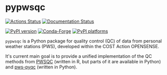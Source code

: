 # pypwsqc

[![Actions Status][actions-badge]][actions-link]
[![Documentation Status][rtd-badge]][rtd-link]

[![PyPI version][pypi-version]][pypi-link]
[![Conda-Forge][conda-badge]][conda-link]
[![PyPI platforms][pypi-platforms]][pypi-link]

`pypwsqc` is a Python package for quality control (QC) of data from personal
weather stations (PWS), developed within the COST Action OPENSENSE.

It's current main goal is to provide a unified implementation of the QC methods
from [PWSQC](https://github.com/LottedeVos/PWSQC) (written in R, but parts of it
are available in Python) and
[pws-pyqc](https://github.com/AbbasElHachem/pws-pyqc) (written in Python).

<!-- SPHINX-START -->

<!-- prettier-ignore-start -->
[actions-badge]:            https://github.com/OpenSenseAction/pypwsqc/workflows/CI/badge.svg
[actions-link]:             https://github.com/OpenSenseAction/pypwsqc/actions
[conda-badge]:              https://img.shields.io/conda/vn/conda-forge/pypwsqc
[conda-link]:               https://github.com/conda-forge/pypwsqc-feedstock
[github-discussions-badge]: https://img.shields.io/static/v1?label=Discussions&message=Ask&color=blue&logo=github
[github-discussions-link]:  https://github.com/OpenSenseAction/pypwsqc/discussions
[pypi-link]:                https://pypi.org/project/pypwsqc/
[pypi-platforms]:           https://img.shields.io/pypi/pyversions/pypwsqc
[pypi-version]:             https://img.shields.io/pypi/v/pypwsqc
[rtd-badge]:                https://readthedocs.org/projects/pypwsqc/badge/?version=latest
[rtd-link]:                 https://pypwsqc.readthedocs.io/en/latest/?badge=latest

<!-- prettier-ignore-end -->
